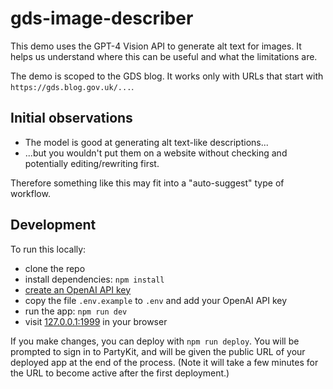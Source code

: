 # gds-image-describer

This demo uses the GPT-4 Vision API to generate alt text for images. It helps us understand where this can be useful and what the limitations are.

The demo is scoped to the GDS blog. It works only with URLs that start with `https://gds.blog.gov.uk/...`.

## Initial observations

- The model is good at generating alt text-like descriptions...
- ...but you wouldn't put them on a website without checking and potentially editing/rewriting first.

Therefore something like this may fit into a "auto-suggest" type of workflow.

## Development

To run this locally:

- clone the repo
- install dependencies: `npm install`
- [create an OpenAI API key](https://platform.openai.com/api-keys)
- copy the file `.env.example` to `.env` and add your OpenAI API key
- run the app: `npm run dev`
- visit [127.0.0.1:1999](http://127.0.0.1:1999) in your browser

If you make changes, you can deploy with `npm run deploy`. You will be prompted to sign in to PartyKit, and will be given the public URL of your deployed app at the end of the process. (Note it will take a few minutes for the URL to become active after the first deployment.)
